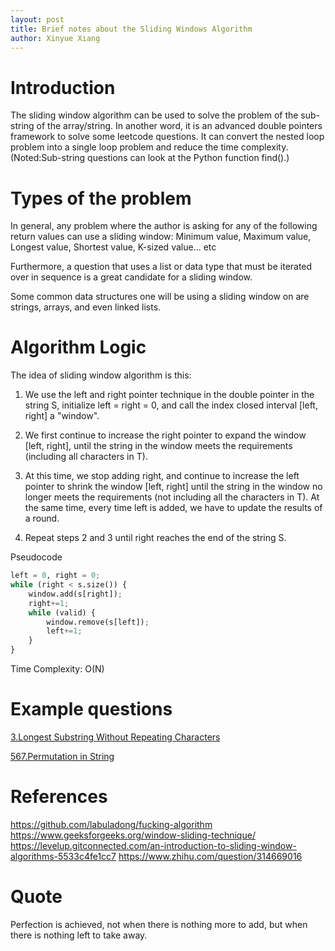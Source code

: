 ```yaml
--- 
layout: post
title: Brief notes about the Sliding Windows Algorithm
author: Xinyue Xiang
---
```


# Introduction

The sliding window algorithm can be used to solve the problem of the sub-string of the array/string. 
In another word, it is an advanced double pointers framework to solve some leetcode questions.
It can convert the nested loop problem into a single loop problem and reduce the time complexity.
(Noted:Sub-string questions can look at the Python function find().)

# Types of the problem

In general, any problem where the author is asking for any of the following return values can use a sliding window:
Minimum value, Maximum value, Longest value, Shortest value, K-sized value... etc

Furthermore, a question that uses a list or data type that must be iterated over in sequence is a great candidate for a sliding window. 

Some common data structures one will be using a sliding window on are strings, arrays, and even linked lists.

# Algorithm Logic

The idea of sliding window algorithm is this:

1) We use the left and right pointer technique in the double pointer in the string S, initialize left = right = 0, and call the index closed interval [left, right] a "window".

2) We first continue to increase the right pointer to expand the window [left, right], until the string in the window meets the requirements (including all characters in T).

3) At this time, we stop adding right, and continue to increase the left pointer to shrink the window [left, right] until the string in the window no longer meets the requirements (not including all the characters in T). At the same time, every time left is added, we have to update the results of a round.

4) Repeat steps 2 and 3 until right reaches the end of the string S.


Pseudocode

```python 3
left = 0, right = 0;
while (right < s.size()) {
    window.add(s[right]);
    right+=1;
    while (valid) {
        window.remove(s[left]);
        left+=1;
    }
}
```

Time Complexity: O(N)

# Example questions

[3.Longest Substring Without Repeating Characters](https://leetcode.com/problems/longest-substring-without-repeating-characters)

[567.Permutation in String](https://leetcode.com/problems/permutation-in-string)



# References
https://github.com/labuladong/fucking-algorithm
https://www.geeksforgeeks.org/window-sliding-technique/
https://levelup.gitconnected.com/an-introduction-to-sliding-window-algorithms-5533c4fe1cc7
https://www.zhihu.com/question/314669016



# Quote

Perfection is achieved, not when there is nothing more to add, but when there is nothing left to take away.
